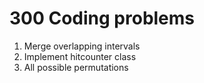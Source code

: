 # 300 Coding problems

1. Merge overlapping intervals
2. Implement hitcounter class
5. All possible permutations
